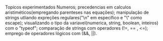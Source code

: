 Topicos experimentados
Numeros; precedencias em calculos aristiméticos(empregando parenteses nas equações);
manipulação de strings utliando expreções regulares("\n" em específico e "\\" como escape);
visualizando o tipo da variavel(numerica, string, boolean, inteiros) com o "typeof"; comparação de strings com operadores (!=, == , <=); emprego de operadores lógicos com (&&, ||).
 